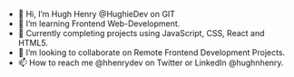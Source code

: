 - 👋 Hi, I’m Hugh Henry @HughieDev on GIT
- 👀 I’m learning Frontend Web-Development.
- 🌱 Currently completing projects using JavaScript, CSS, React and HTML5.
- 💞️ I’m looking to collaborate on Remote Frontend Development Projects.
- 📫 How to reach me @hhenrydev on Twitter or LinkedIn @hughnhenry.

<!---
hughieDev/hughieDev is a ✨ special ✨ repository because its `README.md` (this file) appears on your GitHub profile.
You can click the Preview link to take a look at your changes.
--->
